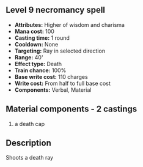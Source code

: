 ## Level 9 necromancy spell
- **Attributes:** Higher of wisdom and charisma
- **Mana cost:** 100
- **Casting time:** 1 round
- **Cooldown:** None
- **Targeting:** Ray in selected direction
- **Range:** 40'
- **Effect type:** Death
- **Train chance:** 100%
- **Base write cost:** 110 charges
- **Write cost:** From half to full base cost
- **Components:** Verbal, Material
## Material components - 2 castings
1. a death cap
## Description
Shoots a death ray
